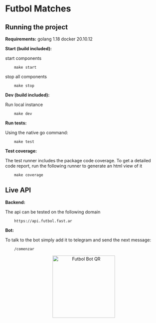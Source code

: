 # Futbol Matches

## Running the project

**Requirements:** golang 1.18 docker 20.10.12

**Start (build included):**

start components
```shell
    make start
```

stop all components

```shell
    make stop
```
**Dev (build included):**

Run local instance

```shell
    make dev
```

**Run tests:**

Using the native go command:

```shell
    make test
```

**Test coverage:**

The test runner includes the package code coverage. To get a detailed code report, run the following runner to generate an html view of it 

```shell
    make coverage
```

## Live API

**Backend:**

The api can be tested on the following domain

```
    https://api.futbol.fast.ar
```

**Bot:**

To talk to the bot simply add it to telegram and send the next message:
```
    /comenzar
```
<p align="middle">
<img src="https://i.ibb.co/PFbmmFq/telegram-bot-qr-3.jpg" alt="Futbol Bot QR" width="200"/>
</p>